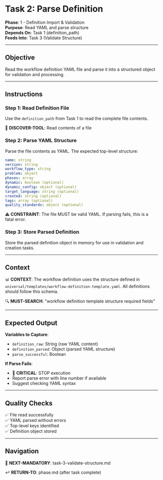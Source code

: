# Task 2: Parse Definition

**Phase**: 1 - Definition Import & Validation  
**Purpose**: Read YAML and parse structure  
**Depends On**: Task 1 (definition_path)  
**Feeds Into**: Task 3 (Validate Structure)

---

## Objective

Read the workflow definition YAML file and parse it into a structured object for validation and processing.

---

## Instructions

### Step 1: Read Definition File

Use the `definition_path` from Task 1 to read the complete file contents.

📖 **DISCOVER-TOOL**: Read contents of a file

### Step 2: Parse YAML Structure

Parse the file contents as YAML. The expected top-level structure:

```yaml
name: string
version: string
workflow_type: string
problem: object
phases: array
dynamic: boolean (optional)
dynamic_config: object (optional)
target_language: string (optional)
created: string (optional)
tags: array (optional)
quality_standards: object (optional)
```

⚠️ **CONSTRAINT**: The file MUST be valid YAML. If parsing fails, this is a fatal error.

### Step 3: Store Parsed Definition

Store the parsed definition object in memory for use in validation and creation tasks.

---

## Context

📊 **CONTEXT**: The workflow definition uses the structure defined in `universal/templates/workflow-definition-template.yaml`. All definitions should follow this schema.

🔍 **MUST-SEARCH**: "workflow definition template structure required fields"

---

## Expected Output

**Variables to Capture**:
- `definition_raw`: String (raw YAML content)
- `definition_parsed`: Object (parsed YAML structure)
- `parse_successful`: Boolean

**If Parse Fails**:
- 🚨 **CRITICAL**: STOP execution
- Report parse error with line number if available
- Suggest checking YAML syntax

---

## Quality Checks

✅ File read successfully  
✅ YAML parsed without errors  
✅ Top-level keys identified  
✅ Definition object stored

---

## Navigation

🎯 **NEXT-MANDATORY**: task-3-validate-structure.md

↩️ **RETURN-TO**: phase.md (after task complete)

